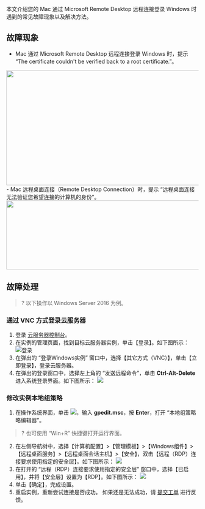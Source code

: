 本文介绍您的 Mac 通过 Microsoft Remote Desktop 远程连接登录 Windows 时遇到的常见故障现象以及解决方法。
## 故障现象

- Mac 通过 Microsoft Remote Desktop 远程连接登录 Windows 时，提示 “The certificate couldn't be verified back to a root certificate.”。
<img src="https://main.qcloudimg.com/raw/070b9c862d6928988768b266461bc816.png" height="300" width="550" />
- Mac 远程桌面连接（Remote Desktop Connection）时，提示 “远程桌面连接无法验证您希望连接的计算机的身份”。
<img src="https://main.qcloudimg.com/raw/32f0444a47b2e4c90f6657ec9686afcb.png" height="180" width="550" />

## 故障处理
>? 以下操作以 Windows Server 2016 为例。
>

### 通过 VNC 方式登录云服务器

1. 登录 [云服务器控制台](https://console.cloud.tencent.com/cvm/index)。
2. 在实例的管理页面，找到目标云服务器实例，单击【登录】。如下图所示：
![登录](https://main.qcloudimg.com/raw/038fce530c6c6827796e51d896306a93.png)
3. 在弹出的 “登录Windows实例” 窗口中，选择【其它方式（VNC）】，单击【立即登录】，登录云服务器。
4. 在弹出的登录窗口中，选择左上角的 “发送远程命令”，单击 **Ctrl-Alt-Delete** 进入系统登录界面。如下图所示：
![](https://main.qcloudimg.com/raw/2dec43fa6ddb5e442da59c75f7a34b0f.png)

### 修改实例本地组策略

1. 在操作系统界面，单击 <img src="https://main.qcloudimg.com/raw/330624bafb194914948c8ebd9e47334d.png" style="margin: 0;">，输入 **gpedit.msc**，按 **Enter**，打开 “本地组策略略编辑器”。
>? 也可使用 “Win+R” 快捷键打开运行界面。
>
2. 在左侧导航树中，选择【计算机配置】>【管理模板】>【Windows组件】>【远程桌面服务】>【远程桌面会话主机】>【安全】，双击【远程（RDP）连接要求使用指定的安全层】。如下图所示：
![](https://main.qcloudimg.com/raw/cfcb737815f047d5542ced1658eb354f.png)
3. 在打开的 “远程（RDP）连接要求使用指定的安全层” 窗口中，选择【已启用】，并将【安全层】设置为【RDP】。如下图所示：
![](https://main.qcloudimg.com/raw/25245ed985e5317078c80fa82d375a59.png)
4. 单击【确定】，完成设置。
5. 重启实例，重新尝试连接是否成功。
如果还是无法成功，请 [提交工单](https://console.cloud.tencent.com/workorder/category?level1_id=6&level2_id=7&source=0&data_title=%E4%BA%91%E6%9C%8D%E5%8A%A1%E5%99%A8CVM&level3_id=142&radio_title=%E4%BA%91%E6%9C%8D%E5%8A%A1%E5%99%A8%E7%99%BB%E5%BD%95%E4%B8%8D%E4%B8%8A&queue=15&scene_code=12686&step=2) 进行反馈。
